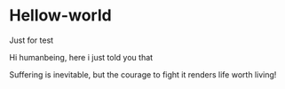 # Hellow-world
Just for test

Hi humanbeing, here i just told you that 

Suffering is inevitable, but the courage to fight it renders life worth living!
